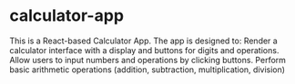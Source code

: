# calculator-app
This is a React-based Calculator App.
The app is designed to:  Render a calculator interface with a display and buttons for digits and operations. 
Allow users to input numbers and operations by clicking buttons. 
Perform basic arithmetic operations (addition, subtraction, multiplication, division)
